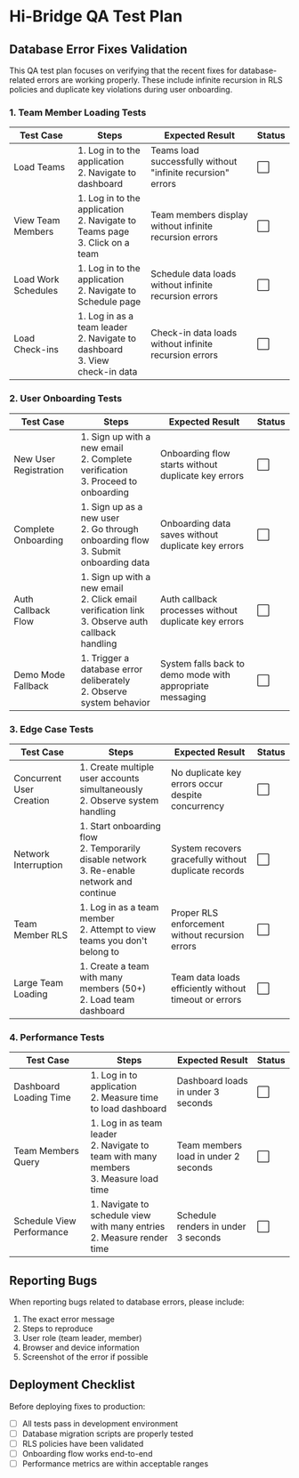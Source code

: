 # Hi-Bridge QA Test Plan

## Database Error Fixes Validation

This QA test plan focuses on verifying that the recent fixes for database-related errors are working properly. These include infinite recursion in RLS policies and duplicate key violations during user onboarding.

### 1. Team Member Loading Tests

| Test Case | Steps | Expected Result | Status |
|-----------|-------|-----------------|--------|
| Load Teams | 1. Log in to the application<br>2. Navigate to dashboard | Teams load successfully without "infinite recursion" errors | ⬜ |
| View Team Members | 1. Log in to the application<br>2. Navigate to Teams page<br>3. Click on a team | Team members display without infinite recursion errors | ⬜ |
| Load Work Schedules | 1. Log in to the application<br>2. Navigate to Schedule page | Schedule data loads without infinite recursion errors | ⬜ |
| Load Check-ins | 1. Log in as a team leader<br>2. Navigate to dashboard<br>3. View check-in data | Check-in data loads without infinite recursion errors | ⬜ |

### 2. User Onboarding Tests

| Test Case | Steps | Expected Result | Status |
|-----------|-------|-----------------|--------|
| New User Registration | 1. Sign up with a new email<br>2. Complete verification<br>3. Proceed to onboarding | Onboarding flow starts without duplicate key errors | ⬜ |
| Complete Onboarding | 1. Sign up as a new user<br>2. Go through onboarding flow<br>3. Submit onboarding data | Onboarding data saves without duplicate key errors | ⬜ |
| Auth Callback Flow | 1. Sign up with a new email<br>2. Click email verification link<br>3. Observe auth callback handling | Auth callback processes without duplicate key errors | ⬜ |
| Demo Mode Fallback | 1. Trigger a database error deliberately<br>2. Observe system behavior | System falls back to demo mode with appropriate messaging | ⬜ |

### 3. Edge Case Tests

| Test Case | Steps | Expected Result | Status |
|-----------|-------|-----------------|--------|
| Concurrent User Creation | 1. Create multiple user accounts simultaneously<br>2. Observe system handling | No duplicate key errors occur despite concurrency | ⬜ |
| Network Interruption | 1. Start onboarding flow<br>2. Temporarily disable network<br>3. Re-enable network and continue | System recovers gracefully without duplicate records | ⬜ |
| Team Member RLS | 1. Log in as a team member<br>2. Attempt to view teams you don't belong to | Proper RLS enforcement without recursion errors | ⬜ |
| Large Team Loading | 1. Create a team with many members (50+)<br>2. Load team dashboard | Team data loads efficiently without timeout or errors | ⬜ |

### 4. Performance Tests

| Test Case | Steps | Expected Result | Status |
|-----------|-------|-----------------|--------|
| Dashboard Loading Time | 1. Log in to application<br>2. Measure time to load dashboard | Dashboard loads in under 3 seconds | ⬜ |
| Team Members Query | 1. Log in as team leader<br>2. Navigate to team with many members<br>3. Measure load time | Team members load in under 2 seconds | ⬜ |
| Schedule View Performance | 1. Navigate to schedule view with many entries<br>2. Measure render time | Schedule renders in under 3 seconds | ⬜ |

## Reporting Bugs

When reporting bugs related to database errors, please include:

1. The exact error message
2. Steps to reproduce
3. User role (team leader, member)
4. Browser and device information
5. Screenshot of the error if possible

## Deployment Checklist

Before deploying fixes to production:

- [ ] All tests pass in development environment
- [ ] Database migration scripts are properly tested
- [ ] RLS policies have been validated
- [ ] Onboarding flow works end-to-end
- [ ] Performance metrics are within acceptable ranges